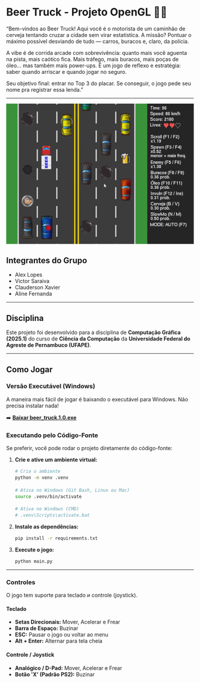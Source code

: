 # Beer Truck - Projeto OpenGL 🍺🚚

“Bem-vindos ao Beer Truck! Aqui você é o motorista de um caminhão de cerveja tentando cruzar a cidade sem virar estatística. A missão? Pontuar o máximo possível desviando de tudo — carros, buracos e, claro, da polícia.

A vibe é de corrida arcade com sobrevivência: quanto mais você aguenta na pista, mais caótico fica. Mais tráfego, mais buracos, mais poças de óleo… mas também mais power-ups. É um jogo de reflexo e estratégia: saber quando arriscar e quando jogar no seguro.

Seu objetivo final: entrar no Top 3 do placar. Se conseguir, o jogo pede seu nome pra registrar essa lenda.”

---
![Screenshot do Jogo](assets/game.png)


## Integrantes do Grupo

* Alex Lopes
* Victor Saraiva
* Clauderson Xavier
* Aline Fernanda

---

## Disciplina

Este projeto foi desenvolvido para a disciplina de **Computação Gráfica (2025.1)** do curso de **Ciência da Computação** da **Universidade Federal do Agreste de Pernambuco (UFAPE)**.

---

## Como Jogar

### Versão Executável (Windows)

A maneira mais fácil de jogar é baixando o executável para Windows. Não precisa instalar nada!

➡️ **[Baixar beer_truck.1.0.exe](https://github.com/alexlsilva7/beer_truck/releases/download/1.0/beer_truck.1.0.exe)**

### Executando pelo Código-Fonte

Se preferir, você pode rodar o projeto diretamente do código-fonte:

1.  **Crie e ative um ambiente virtual:**
    ```bash
    # Cria o ambiente
    python -m venv .venv

    # Ativa no Windows (Git Bash, Linux ou Mac)
    source .venv/bin/activate

    # Ativa no Windows (CMD)
    # .venv\Scripts\activate.bat
    ```

2.  **Instale as dependências:**
    ```bash
    pip install -r requirements.txt
    ```

3.  **Execute o jogo:**
    ```bash
    python main.py
    ```
---

### Controles

O jogo tem suporte para teclado и controle (joystick).

#### Teclado
* **Setas Direcionais:** Mover, Acelerar e Frear
* **Barra de Espaço:** Buzinar
* **ESC:** Pausar o jogo ou voltar ao menu
* **Alt + Enter:** Alternar para tela cheia

#### Controle / Joystick
* **Analógico / D-Pad:** Mover, Acelerar e Frear
* **Botão 'X' (Padrão PS2):** Buzinar